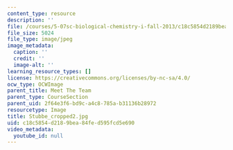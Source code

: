 ```yaml
---
content_type: resource
description: ''
file: /courses/5-07sc-biological-chemistry-i-fall-2013/c18c5854d2189bea84fed595fcd5e690_Stubbe_cropped2.jpg
file_size: 5024
file_type: image/jpeg
image_metadata:
  caption: ''
  credit: ''
  image-alt: ''
learning_resource_types: []
license: https://creativecommons.org/licenses/by-nc-sa/4.0/
ocw_type: OCWImage
parent_title: Meet The Team
parent_type: CourseSection
parent_uid: 2f64e3f6-bd9c-a4c8-785a-b31136b28972
resourcetype: Image
title: Stubbe_cropped2.jpg
uid: c18c5854-d218-9bea-84fe-d595fcd5e690
video_metadata:
  youtube_id: null
---
```

